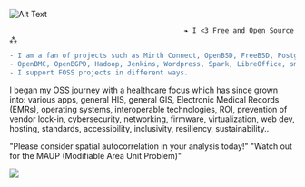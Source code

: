 ![Alt Text](https://user-images.githubusercontent.com/65868461/119200030-237ab780-ba5a-11eb-8f2f-1cbc34408a9e.gif)
                                  
                                               ❧ I <3 Free and Open Source ⁂   
                                  
```diff
- I am a fan of projects such as Mirth Connect, OpenBSD, FreeBSD, PostgreSQL, PostGIS, QGIS, OSCAR EMR, Open Dental, OpenSSH, 
- OpenBMC, OpenBGPD, Hadoop, Jenkins, Wordpress, Spark, LibreOffice, smartOS, openSUSE, Inkscape, R, Firefox the list goes on.. 
- I support FOSS projects in different ways.
```
I began my OSS journey with a healthcare focus which has since grown into: various apps, general HIS, general GIS, Electronic Medical Records (EMRs),
operating systems, interoperable technologies, ROI, prevention of vendor lock-in, cybersecurity, networking, firmware, virtualization, web dev,
hosting, standards, accessibility, inclusivity, resiliency, sustainability..

"Please consider spatial autocorrelation in your analysis today!"
"Watch out for the MAUP (Modifiable Area Unit Problem)"

![](https://komarev.com/ghpvc/?username=asterismm54&color=FF0000)
